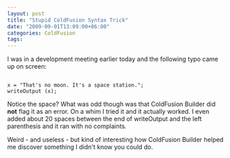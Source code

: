 ```yaml
---
layout: post
title: "Stupid ColdFusion Syntax Trick"
date: "2009-09-01T13:09:00+06:00"
categories: ColdFusion 
tags: 
---
```


I was in a development meeting earlier today and the following typo came up on screen:

<code>
x = "That's no moon. It's a space station.";
writeOutput (x);
</code>

Notice the space? What was odd though was that ColdFusion Builder did <b>not</b> flag it as an error. On a whim I tried it and it actually worked. I even added about 20 spaces between the end of writeOutput and the left parenthesis and it ran with no complaints. 

Weird - and useless - but kind of interesting how ColdFusion Builder helped me discover something I didn't know you could do.